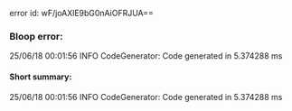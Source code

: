 error id: wF/joAXlE9bG0nAiOFRJUA==
### Bloop error:

25/06/18 00:01:56 INFO CodeGenerator: Code generated in 5.374288 ms
#### Short summary: 

25/06/18 00:01:56 INFO CodeGenerator: Code generated in 5.374288 ms